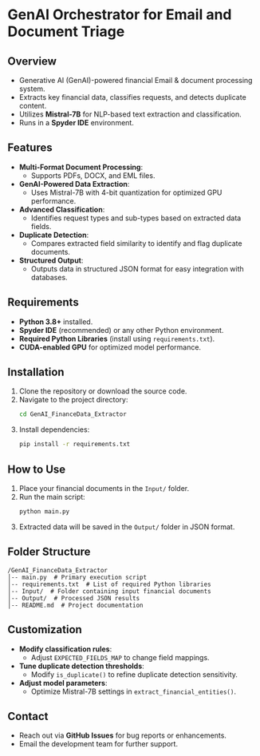 # GenAI Orchestrator for Email and Document Triage

## Overview
- Generative AI (GenAI)-powered financial Email & document processing system.
- Extracts key financial data, classifies requests, and detects duplicate content.
- Utilizes **Mistral-7B** for NLP-based text extraction and classification.
- Runs in a **Spyder IDE** environment.

## Features
- **Multi-Format Document Processing**:
  - Supports PDFs, DOCX, and EML files.
- **GenAI-Powered Data Extraction**:
  - Uses Mistral-7B with 4-bit quantization for optimized GPU performance.
- **Advanced Classification**:
  - Identifies request types and sub-types based on extracted data fields.
- **Duplicate Detection**:
  - Compares extracted field similarity to identify and flag duplicate documents.
- **Structured Output**:
  - Outputs data in structured JSON format for easy integration with databases.

## Requirements
- **Python 3.8+** installed.
- **Spyder IDE** (recommended) or any other Python environment.
- **Required Python Libraries** (install using `requirements.txt`).
- **CUDA-enabled GPU** for optimized model performance.

## Installation
1. Clone the repository or download the source code.
2. Navigate to the project directory:
   ```bash
   cd GenAI_FinanceData_Extractor
   ```
3. Install dependencies:
   ```bash
   pip install -r requirements.txt
   ```

## How to Use
1. Place your financial documents in the `Input/` folder.
2. Run the main script:
   ```bash
   python main.py
   ```
3. Extracted data will be saved in the `Output/` folder in JSON format.

## Folder Structure
```
/GenAI_FinanceData_Extractor
│-- main.py  # Primary execution script
│-- requirements.txt  # List of required Python libraries
│-- Input/  # Folder containing input financial documents
│-- Output/  # Processed JSON results
│-- README.md  # Project documentation
```

## Customization
- **Modify classification rules**:
  - Adjust `EXPECTED_FIELDS_MAP` to change field mappings.
- **Tune duplicate detection thresholds**:
  - Modify `is_duplicate()` to refine duplicate detection sensitivity.
- **Adjust model parameters**:
  - Optimize Mistral-7B settings in `extract_financial_entities()`.

## Contact
- Reach out via **GitHub Issues** for bug reports or enhancements.
- Email the development team for further support.
